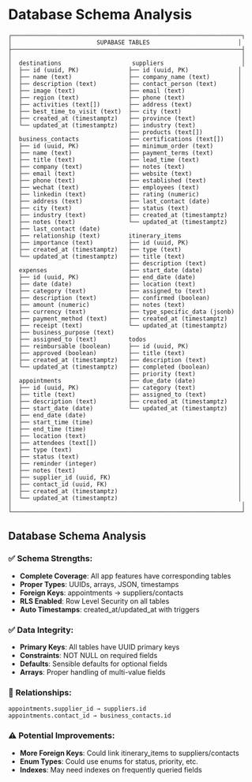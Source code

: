 # Database Schema Analysis

```
┌─────────────────────────────────────────────────────────────────┐
│                        SUPABASE TABLES                         │
├─────────────────────────────────────────────────────────────────┤
│                                                                 │
│  destinations                    suppliers                      │
│  ├── id (uuid, PK)              ├── id (uuid, PK)              │
│  ├── name (text)                ├── company_name (text)        │
│  ├── description (text)         ├── contact_person (text)      │
│  ├── image (text)               ├── email (text)               │
│  ├── region (text)              ├── phone (text)               │
│  ├── activities (text[])        ├── address (text)             │
│  ├── best_time_to_visit (text)  ├── city (text)                │
│  ├── created_at (timestamptz)   ├── province (text)            │
│  └── updated_at (timestamptz)   ├── industry (text)            │
│                                 ├── products (text[])          │
│  business_contacts              ├── certifications (text[])    │
│  ├── id (uuid, PK)              ├── minimum_order (text)       │
│  ├── name (text)                ├── payment_terms (text)       │
│  ├── title (text)               ├── lead_time (text)           │
│  ├── company (text)             ├── notes (text)               │
│  ├── email (text)               ├── website (text)             │
│  ├── phone (text)               ├── established (text)         │
│  ├── wechat (text)              ├── employees (text)           │
│  ├── linkedin (text)            ├── rating (numeric)           │
│  ├── address (text)             ├── last_contact (date)        │
│  ├── city (text)                ├── status (text)              │
│  ├── industry (text)            ├── created_at (timestamptz)   │
│  ├── notes (text)               └── updated_at (timestamptz)   │
│  ├── last_contact (date)                                       │
│  ├── relationship (text)        itinerary_items                │
│  ├── importance (text)          ├── id (uuid, PK)              │
│  ├── created_at (timestamptz)   ├── type (text)                │
│  └── updated_at (timestamptz)   ├── title (text)               │
│                                 ├── description (text)         │
│  expenses                       ├── start_date (date)          │
│  ├── id (uuid, PK)              ├── end_date (date)            │
│  ├── date (date)                ├── location (text)            │
│  ├── category (text)            ├── assigned_to (text)         │
│  ├── description (text)         ├── confirmed (boolean)        │
│  ├── amount (numeric)           ├── notes (text)               │
│  ├── currency (text)            ├── type_specific_data (jsonb) │
│  ├── payment_method (text)      ├── created_at (timestamptz)   │
│  ├── receipt (text)             └── updated_at (timestamptz)   │
│  ├── business_purpose (text)                                   │
│  ├── assigned_to (text)         todos                          │
│  ├── reimbursable (boolean)     ├── id (uuid, PK)              │
│  ├── approved (boolean)         ├── title (text)               │
│  ├── created_at (timestamptz)   ├── description (text)         │
│  └── updated_at (timestamptz)   ├── completed (boolean)        │
│                                 ├── priority (text)            │
│  appointments                   ├── due_date (date)            │
│  ├── id (uuid, PK)              ├── category (text)            │
│  ├── title (text)               ├── assigned_to (text)         │
│  ├── description (text)         ├── created_at (timestamptz)   │
│  ├── start_date (date)          └── updated_at (timestamptz)   │
│  ├── end_date (date)                                           │
│  ├── start_time (time)                                         │
│  ├── end_time (time)                                           │
│  ├── location (text)                                           │
│  ├── attendees (text[])                                        │
│  ├── type (text)                                               │
│  ├── status (text)                                             │
│  ├── reminder (integer)                                        │
│  ├── notes (text)                                              │
│  ├── supplier_id (uuid, FK)                                    │
│  ├── contact_id (uuid, FK)                                     │
│  ├── created_at (timestamptz)                                  │
│  └── updated_at (timestamptz)                                  │
│                                                                 │
└─────────────────────────────────────────────────────────────────┘
```

## Database Schema Analysis

### ✅ **Schema Strengths:**
- **Complete Coverage**: All app features have corresponding tables
- **Proper Types**: UUIDs, arrays, JSON, timestamps
- **Foreign Keys**: appointments → suppliers/contacts
- **RLS Enabled**: Row Level Security on all tables
- **Auto Timestamps**: created_at/updated_at with triggers

### ✅ **Data Integrity:**
- **Primary Keys**: All tables have UUID primary keys
- **Constraints**: NOT NULL on required fields
- **Defaults**: Sensible defaults for optional fields
- **Arrays**: Proper handling of multi-value fields

### 🔗 **Relationships:**
```
appointments.supplier_id → suppliers.id
appointments.contact_id → business_contacts.id
```

### ⚠️ **Potential Improvements:**
- **More Foreign Keys**: Could link itinerary_items to suppliers/contacts
- **Enum Types**: Could use enums for status, priority, etc.
- **Indexes**: May need indexes on frequently queried fields